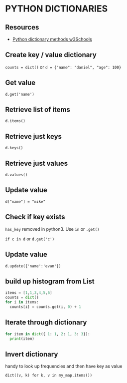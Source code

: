 # PYTHON DICTIONARIES

## Resources

- [Python dictionary methods w3Schools](https://www.w3schools.com/python/python_ref_dictionary.asp)

## Create key / value dictionary

`counts = dict()` or `d = {"name": "daniel", "age": 100}`

## Get value

`d.get('name')`

## Retrieve list of items

`d.items()`

## Retrieve just keys

`d.keys()`

## Retrieve just values

`d.values()`

## Update value

`d["name"] = "mike"`

## Check if key exists

`has_key` removed in python3. Use `in` or `.get()`

`if c in d` or `d.get('c')`

## Update value

`d.update({'name':'evan'})`

## build up histogram from List

```python
items = [1,1,3,4,5,6]
counts = dict()
for i in items:
  counts[i] = counts.get(i, 0) + 1
```

## Iterate through dictionary

```python
for item in dict({ 1: 1, 2: 1, 3: 3}):
  print(item)
```

## Invert dictionary

handy to look up frequencies and then have key as value

`dict((v, k) for k, v in my_map.items())`
